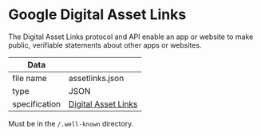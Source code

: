 # Google Digital Asset Links

The Digital Asset Links protocol and API enable an app or website to make public,
verifiable statements about other apps or websites.

| Data          |               |
| ------------- | ------------- |
| file name     | assetlinks.json |
| type          | JSON            |
| specification | [Digital Asset Links](https://developers.google.com/digital-asset-links/v1/getting-started) |

Must be in the `/.well-known` directory.
